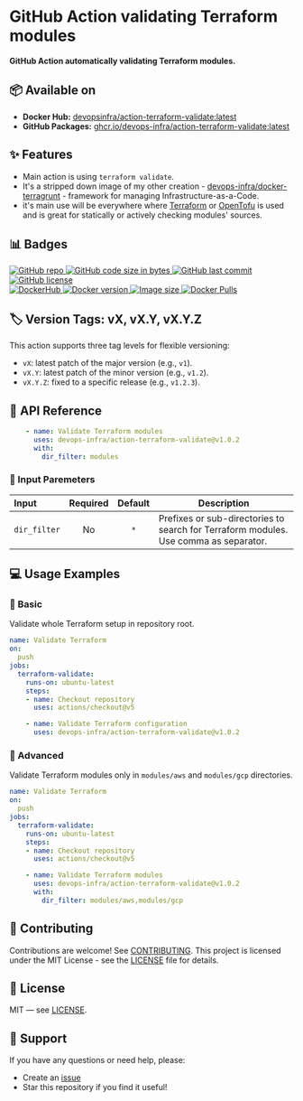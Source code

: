 # GitHub Action validating Terraform modules
**GitHub Action automatically validating Terraform modules.**


## 📦 Available on
- **Docker Hub:** [devopsinfra/action-terraform-validate:latest](https://hub.docker.com/repository/docker/devopsinfra/action-terraform-validate)
- **GitHub Packages:** [ghcr.io/devops-infra/action-terraform-validate:latest](https://github.com/devops-infra/action-terraform-validate/pkgs/container/action-terraform-validate)


## ✨ Features
* Main action is using `terraform validate`.
* It's a stripped down image of my other creation - [devops-infra/docker-terragrunt](https://github.com/devops-infra/docker-terragrunt) - framework for managing Infrastructure-as-a-Code.
* it's main use will be everywhere where [Terraform](https://github.com/hashicorp/terraform) or [OpenTofu](https://github.com/opentofu/opentofu) is used and is great for statically or actively checking modules' sources.


## 📊 Badges
[
![GitHub repo](https://img.shields.io/badge/GitHub-devops--infra%2Faction--terraform--validate-blueviolet.svg?style=plastic&logo=github)
![GitHub code size in bytes](https://img.shields.io/github/languages/code-size/devops-infra/action-terraform-validate?color=blueviolet&label=Code%20size&style=plastic&logo=github)
![GitHub last commit](https://img.shields.io/github/last-commit/devops-infra/action-terraform-validate?color=blueviolet&logo=github&style=plastic&label=Last%20commit)
![GitHub license](https://img.shields.io/github/license/devops-infra/action-terraform-validate?color=blueviolet&logo=github&style=plastic&label=License)
](https://github.com/devops-infra/action-terraform-validate "shields.io")
<br>
[
![DockerHub](https://img.shields.io/badge/DockerHub-devopsinfra%2Faction--terraform--validate-blue.svg?style=plastic&logo=docker)
![Docker version](https://img.shields.io/docker/v/devopsinfra/action-terraform-validate?color=blue&label=Version&logo=docker&style=plastic)
![Image size](https://img.shields.io/docker/image-size/devopsinfra/action-terraform-validate/latest?label=Image%20size&style=plastic&logo=docker)
![Docker Pulls](https://img.shields.io/docker/pulls/devopsinfra/action-terraform-validate?color=blue&label=Pulls&logo=docker&style=plastic)
](https://hub.docker.com/r/devopsinfra/action-terraform-validate "shields.io")


## 🏷️ Version Tags: vX, vX.Y, vX.Y.Z
This action supports three tag levels for flexible versioning:
- `vX`: latest patch of the major version (e.g., `v1`).
- `vX.Y`: latest patch of the minor version (e.g., `v1.2`).
- `vX.Y.Z`: fixed to a specific release (e.g., `v1.2.3`).


## 📖 API Reference
```yaml
    - name: Validate Terraform modules
      uses: devops-infra/action-terraform-validate@v1.0.2
      with:
        dir_filter: modules
```


### 🔧 Input Paremeters
| Input        | Required | Default | Description                                                                          |
|:-------------|:--------:|:-------:|--------------------------------------------------------------------------------------|
| `dir_filter` |    No    |   `*`   | Prefixes or sub-directories to search for Terraform modules. Use comma as separator. |


## 💻 Usage Examples

### 📝 Basic
Validate whole Terraform setup in repository root.

```yaml
name: Validate Terraform
on:
  push
jobs:
  terraform-validate:
    runs-on: ubuntu-latest
    steps:
    - name: Checkout repository
      uses: actions/checkout@v5

    - name: Validate Terraform configuration
      uses: devops-infra/action-terraform-validate@v1.0.2
```

### 🔀 Advanced
Validate Terraform modules only in `modules/aws` and `modules/gcp` directories.

```yaml
name: Validate Terraform
on:
  push
jobs:
  terraform-validate:
    runs-on: ubuntu-latest
    steps:
    - name: Checkout repository
      uses: actions/checkout@v5

    - name: Validate Terraform modules
      uses: devops-infra/action-terraform-validate@v1.0.2
      with:
        dir_filter: modules/aws,modules/gcp
```


## 🤝 Contributing
Contributions are welcome! See [CONTRIBUTING](https://github.com/devops-infra/.github/blob/master/CONTRIBUTING.md).
This project is licensed under the MIT License - see the [LICENSE](LICENSE) file for details.


## 📄 License
MIT — see [LICENSE](LICENSE).


## 💬 Support
If you have any questions or need help, please:
- Create an [issue](https://github.com/devops-infra/action-terraform-validate/issues)
- Star this repository if you find it useful!
